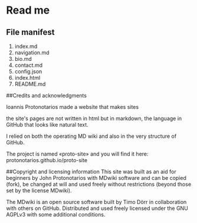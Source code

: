 # Read me

## File manifest
1. index.md
2. navigation.md
3. bio.md
4. contact.md
5. config.json
6. index.html
7. README.md

##Credits and acknowledgments

Ioannis Protonotarios made a website that makes sites 

the site's pages are not written in html but in markdown, the language in GitHub that looks like natural text.

I relied on both the operating MD wiki and also in the very structure of GitHub.

The project is named «proto-site» and you will find it here: protonotarios.github.io/proto-site

##Copyright and licensing information
This site was built as an aid for beginners by John Protonotarios with MDwiki software and can be copied (fork), be changed at will and used freely without restrictions (beyond those set by the license MDwiki).

The MDwiki is an open source software built by Timo Dörr in collaboration with others on GitHub. Distributed and used freely licensed under the GNU AGPLv3 with some additional conditions.
